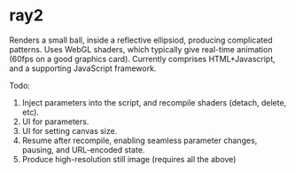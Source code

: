 # ray2

Renders a small ball, inside a reflective ellipsiod, producing complicated patterns.
Uses WebGL shaders, which typically give real-time animation (60fps on a good graphics card).
Currently comprises HTML+Javascript, and a supporting JavaScript framework.

Todo:
1. Inject parameters into the script, and recompile shaders (detach, delete, etc).
2. UI for parameters.
3. UI for setting canvas size.
3. Resume after recompile, enabling seamless parameter changes, pausing, and URL-encoded state.
4. Produce high-resolution still image (requires all the above)
